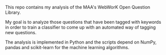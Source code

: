 This repo contains my analysis of the MAA's WebWorK Open Question Library.

My goal is to analyze those questions that have been tagged with keywords in order
to train a classifier to come up with an automated way of tagging new questions.

The analysis is implemented in Python and the scripts depend on NumPy, pandas and scikit-learn
for the machine learning algorithms.
